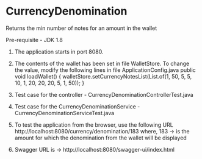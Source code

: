 # CurrencyDenomination
Returns the min number of notes for an amount in the wallet

Pre-requisite - JDK 1.8

1. The application starts in port 8080.

2. The contents of the wallet has been set in file WalletStore. To change the value, modify the following lines in file
   ApplicationConfig.java public void loadWallet() { walletStore.setCurrencyNotesList(List.of(1, 50, 5, 5, 10, 1, 20,
   20, 20, 5, 1, 50)); }

3. Test case for the controller - CurrencyDenominationControllerTest.java

4. Test case for the CurrencyDenominationService - CurrencyDenominationServiceTest.java

5. To test the application from the browser, use the following URL
   http://localhost:8080/currency/denomination/183
   where, 183 -> is the amount for which the denomination from the wallet will be displayed

6. Swagger URL is -> http://localhost:8080/swagger-ui/index.html

